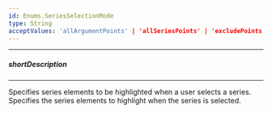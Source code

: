```yaml
---
id: Enums.SeriesSelectionMode
type: String
acceptValues: 'allArgumentPoints' | 'allSeriesPoints' | 'excludePoints' | 'includePoints' | 'none' | 'onlyPoint'
---
```

---
##### shortDescription
<!-- Description goes here -->

---
<!-- Description goes here -->
Specifies series elements to be highlighted when a user selects a series.
Specifies the series elements to highlight when the series is selected.